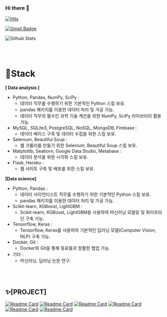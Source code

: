 ### Hi there 👋

<!--
**janlight/janlight** is a ✨ _special_ ✨ repository because its `README.md` (this file) appears on your GitHub profile.

Here are some ideas to get you started:

- 🔭 I’m currently working on ...
- 🌱 I’m currently learning ...
- 👯 I’m looking to collaborate on ...
- 🤔 I’m looking for help with ...
- 💬 Ask me about ...
- 📫 How to reach me: ...
- 😄 Pronouns: ...
- ⚡ Fun fact: ...
-->

[![Hits](https://hits.seeyoufarm.com/api/count/incr/badge.svg?url=https%3A%2F%2Fgithub.com%2Fjanlight&count_bg=%23646E5D&title_bg=%234673C6&icon=datacamp.svg&icon_color=%23E7E7E7&title=data+scientist&edge_flat=false)](https://hits.seeyoufarm.com)

[![Gmail Badge](https://img.shields.io/badge/Gmail-d14836?style=flat-square&logo=Gmail&logoColor=white&link=mailto:jan17light@gmail.com)](mailto:jan17light@gmail.com)


![Github Stats](https://github-readme-stats.vercel.app/api?username=janlight&theme=algolia&show_icons=true)

<br></br>

# **🌱Stack**

**[ Data analysis ]** 

- Python, Pandas, NumPy, SciPy :
    - 데이터 직무를 수행하기 위한 기본적인 Python 스킬 보유.
    - pandas 패키지를 이용한 데이터 처리 및 가공 가능.
    - 데이터 직무의 필수인 과학 기술 계산을 위한 NumPy, SciPy 라이브러리 활용 가능.
- MySQL, SQLite3, PostgreSQL, NoSQL, MongoDB, Firebase :
    - 데이터 베이스 구축 및 데이터 수집을 위한 스킬 보유.
- Selenium, Beautiful Soup :
    - 웹 크롤러를 만들기 위한 Selenium, Beautiful Soup 스킬 보유.
- Matplotlib, Seaborn, Google Data Studio, Metabase :
    - 데이터 분석을 위한 시각화 스킬 보유.
- Flask, Heroku :
    - 웹 사이트 구축 및 배포를 위한 스킬 보유.

**[Data science]** 

- Python, Pandas :
    - 데이터 사이언티스트 직무를 수행하기 위한 기본적인 Python 스킬 보유.
    - pandas 패키지를 이용한 데이터 처리 및 가공 가능.
- Scikit-learn, XGBoost, LightGBM :
    - Scikit-learn, XGBoost, LightGBM을 사용하여 머신러닝 모델링 및 파이프라인 구축 가능.
- Tensorflow, Keras :
    - Tensorflow, Keras를 사용하여 기본적인 딥러닝 모델(Computer Vision, NLP) 구축 가능.
- Docker, Git :
    - Docker와 Git을 통해 동료들과 원활한 협업 가능.
- 기타 :
    - 머신러닝, 딥러닝 논문 연구.


<br></br>
##    ✨[PROJECT]
[![Readme Card](https://github-readme-stats.vercel.app/api/pin/?username=janlight&theme=radical&repo=VideoGame_analysis-project)](https://github.com/janlight/VideoGame_analysis-project)
[![Readme Card](https://github-readme-stats.vercel.app/api/pin/?username=janlight&theme=midnight-purple&repo=HeartDisease_ML-project)](https://github.com/janlight/HeartDisease_ML-project)
[![Readme Card](https://github-readme-stats.vercel.app/api/pin/?username=janlight&theme=highcontrast&repo=API-Project)](https://github.com/janlight/API-Project)
[![Readme Card](https://github-readme-stats.vercel.app/api/pin/?username=janlight&theme=midnight-purple&repo=Covid-19_X-ray_DL_project)](https://github.com/janlight/Covid-19_X-ray_DL_project)
[![Readme Card](https://github-readme-stats.vercel.app/api/pin/?username=janlight&theme=midnight-purple&repo=DL_ML-Recommendation-System-Speech-Data)](https://github.com/janlight/DL_ML-Recommendation-System-Speech-Data)
[![Readme Card](https://github-readme-stats.vercel.app/api/pin/?username=janlight&theme=highcontrast&repo=log-data-analysis-project)](https://github.com/janlight/log-data-analysis-project)
<br></br>
